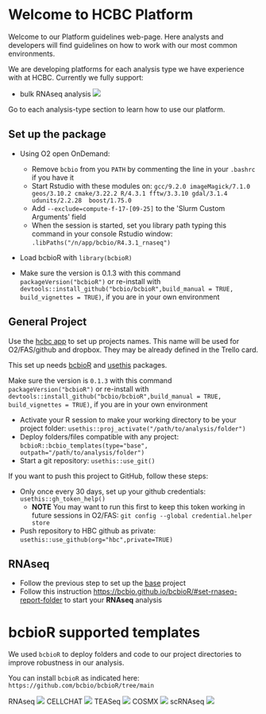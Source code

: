 # Welcome to HCBC Platform

Welcome to our Platform guidelines web-page. Here analysts and developers will find guidelines on how to work with our most common environments.

We are developing platforms for each analysis type we have experience with at HCBC. Currently we fully support:

- bulk RNAseq analysis ![](https://img.shields.io/badge/status-beta-blue)

Go to each analysis-type section to learn how to use our platform.

## Set up the package

* Using O2 open OnDemand: 
    * Remove `bcbio` from you `PATH` by commenting the line in your `.bashrc` if you have it
    * Start Rstudio with these modules on: `gcc/9.2.0 imageMagick/7.1.0 geos/3.10.2 cmake/3.22.2 R/4.3.1 fftw/3.3.10 gdal/3.1.4 udunits/2.2.28  boost/1.75.0`
    * Add `--exclude=compute-f-17-[09-25]` to the 'Slurm Custom Arguments' field
    * When the session is started, set you library path typing this command in your console Rstudio window:  `.libPaths("/n/app/bcbio/R4.3.1_rnaseq")`

* Load bcbioR with `library(bcbioR)`
* Make sure the version is 0.1.3 with this command `packageVersion("bcbioR")` or re-install with `devtools::install_github("bcbio/bcbioR",build_manual = TRUE, build_vignettes = TRUE)`, if you are in your own environment

## General Project

Use the [hcbc app](https://hcbc.connect.hms.harvard.edu/content/8cd62872-0ec9-4905-8920-c745d2375758) to set up projects names. This name will be used for O2/FAS/github and dropbox. They may be already defined in the Trello card.

This set up needs [bcbioR](https://github.com/bcbio/bcbioR) and [usethis](https://usethis.r-lib.org) packages.

Make sure the version is `0.1.3` with this command `packageVersion("bcbioR")` or re-install with `devtools::install_github("bcbio/bcbioR",build_manual = TRUE, build_vignettes = TRUE)`, if you are in your own environment

* Activate your R session to make your working directory to be your project folder: `usethis::proj_activate("/path/to/analysis/folder")`
* Deploy folders/files compatible with any project: `bcbioR::bcbio_templates(type="base", outpath="/path/to/analysis/folder")`
* Start a git repository: `usethis::use_git()`

If you want to push this project to GitHub, follow these steps:

* Only once every 30 days, set up your github credentials: `usethis::gh_token_help()`
  * **NOTE** You may want to run this first to keep this token working in future sessions in O2/FAS: `git config --global credential.helper store`
* Push repository to HBC github as private: `usethis::use_github(org="hbc",private=TRUE)`

## RNAseq

* Follow the previous step to set up the [base](#general-project) project
* Follow this instruction https://bcbio.github.io/bcbioR/#set-rnaseq-report-folder to start your **RNAseq** analysis

# bcbioR supported templates

We used `bcbioR` to deploy folders and code to our project directories to improve robustness in our analysis.

You can install `bcbioR` as indicated here: `https://github.com/bcbio/bcbioR/tree/main`

RNAseq ![](https://img.shields.io/badge/status-alpha-blue)
CELLCHAT ![](https://img.shields.io/badge/status-alpha-yellow)
TEASeq ![](https://img.shields.io/badge/status-concept-yellow)
COSMX ![](https://img.shields.io/badge/status-concept-yellow)
scRNAseq ![](https://img.shields.io/badge/status-concept-yellow)

